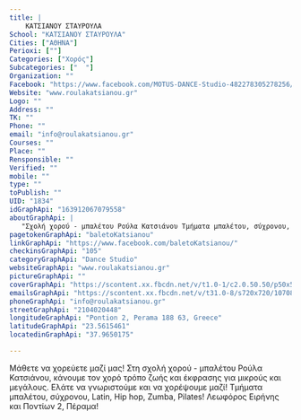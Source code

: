 ```yaml
---
title: |
    ΚΑΤΣΙΑΝΟΥ ΣΤΑΥΡΟΥΛΑ
School: "ΚΑΤΣΙΑΝΟΥ ΣΤΑΥΡΟΥΛΑ"
Cities: ["ΑΘΗΝΑ"]
Perioxi: [""]
Categories: ["Χορός"]
Subcategories: ["  "]
Organization: ""
Facebook: "https://www.facebook.com/MOTUS-DANCE-Studio-482278305278256/?fref=ts"
Website: "www.roulakatsianou.gr"
Logo: ""
Address: ""
TK: ""
Phone: ""
email: "info@roulakatsianou.gr"
Courses: ""
Place: ""
Rensponsible: ""
Verified: ""
mobile: ""
type: ""
toPublish: ""
UID: "1834"
idGraphApi: "163912067079558"
aboutGraphApi: | 
   "Σχολή χορού - μπαλέτου Ρούλα Κατσιάνου Τμήματα μπαλέτου, σύχρονου, Latin, Hip hop, Zumba, Pilates! Λεωφόρος Ειρήνης και Ποντίων 2, Πέραμα!"
pagetokenGraphApi: "baletoKatsianou"
linkGraphApi: "https://www.facebook.com/baletoKatsianou/"
checkinsGraphApi: "105"
categoryGraphApi: "Dance Studio"
websiteGraphApi: "www.roulakatsianou.gr"
pictureGraphApi: ""
coverGraphApi: "https://scontent.xx.fbcdn.net/v/t1.0-1/c2.0.50.50/p50x50/154541_213034165500681_396560564_n.jpg?oh=df233aca0079430ba0ba5035ced3745b&amp;oe=5B0811F8"
emailsGraphApi: "https://scontent.xx.fbcdn.net/v/t31.0-8/s720x720/10708531_511403872330374_8365673790341791942_o.jpg?oh=79dcb047266189c9cfc1b4cb598b6ef6&amp;oe=5B07325C"
phoneGraphApi: "info@roulakatsianou.gr"
streetGraphApi: "2104020448"
longitudeGraphApi: "Pontion 2, Perama 188 63, Greece"
latitudeGraphApi: "23.5615461"
locatedinGraphApi: "37.9650175"

---
```


Μάθετε να χορεύετε μαζί μας! Στη σχολή χορού - μπαλέτου Ρούλα Κατσιάνου, κάνουμε τον χορό τρόπο ζωής και έκφρασης για μικρούς και μεγάλους. Ελάτε να γνωριστούμε και να χορέψουμε μαζί! Τμήματα μπαλέτου, σύχρονου, Latin, Hip hop, Zumba, Pilates! Λεωφόρος Ειρήνης και Ποντίων 2, Πέραμα!

